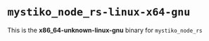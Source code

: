 # `mystiko_node_rs-linux-x64-gnu`

This is the **x86_64-unknown-linux-gnu** binary for `mystiko_node_rs`
